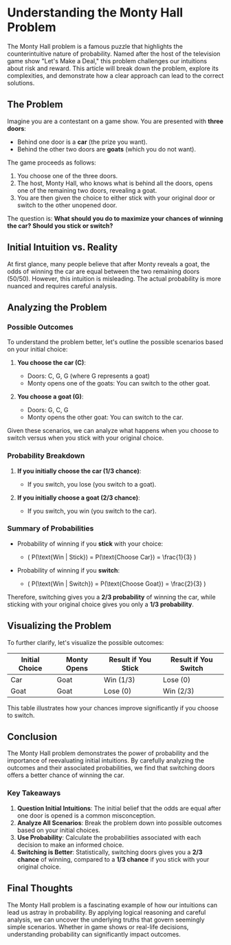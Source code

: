 # Understanding the Monty Hall Problem

The Monty Hall problem is a famous puzzle that highlights the counterintuitive nature of probability. Named after the host of the television game show "Let's Make a Deal," this problem challenges our intuitions about risk and reward. This article will break down the problem, explore its complexities, and demonstrate how a clear approach can lead to the correct solutions.

## The Problem

Imagine you are a contestant on a game show. You are presented with **three doors**:

- Behind one door is a **car** (the prize you want).
- Behind the other two doors are **goats** (which you do not want).

The game proceeds as follows:

1. You choose one of the three doors.
2. The host, Monty Hall, who knows what is behind all the doors, opens one of the remaining two doors, revealing a goat.
3. You are then given the choice to either stick with your original door or switch to the other unopened door.

The question is: **What should you do to maximize your chances of winning the car? Should you stick or switch?**

## Initial Intuition vs. Reality

At first glance, many people believe that after Monty reveals a goat, the odds of winning the car are equal between the two remaining doors (50/50). However, this intuition is misleading. The actual probability is more nuanced and requires careful analysis.

## Analyzing the Problem

### Possible Outcomes

To understand the problem better, let's outline the possible scenarios based on your initial choice:

1. **You choose the car (C)**:
   - Doors: C, G, G (where G represents a goat)
   - Monty opens one of the goats: You can switch to the other goat.

2. **You choose a goat (G)**:
   - Doors: G, C, G
   - Monty opens the other goat: You can switch to the car.

Given these scenarios, we can analyze what happens when you choose to switch versus when you stick with your original choice.

### Probability Breakdown

1. **If you initially choose the car (1/3 chance)**:
   - If you switch, you lose (you switch to a goat).

2. **If you initially choose a goat (2/3 chance)**:
   - If you switch, you win (you switch to the car).

### Summary of Probabilities

- Probability of winning if you **stick** with your choice:
  - \( P(\text{Win | Stick}) = P(\text{Choose Car}) = \frac{1}{3} \)

- Probability of winning if you **switch**:
  - \( P(\text{Win | Switch}) = P(\text{Choose Goat}) = \frac{2}{3} \)

Therefore, switching gives you a **2/3 probability** of winning the car, while sticking with your original choice gives you only a **1/3 probability**.

## Visualizing the Problem

To further clarify, let's visualize the possible outcomes:

| Initial Choice | Monty Opens | Result if You Stick  | Result if You Switch  |
|----------------|-------------|----------------------|-----------------------|
| Car            | Goat       | Win (1/3)             | Lose (0)              |
| Goat           | Goat       | Lose (0)              | Win (2/3)             |

This table illustrates how your chances improve significantly if you choose to switch.

## Conclusion

The Monty Hall problem demonstrates the power of probability and the importance of reevaluating initial intuitions. By carefully analyzing the outcomes and their associated probabilities, we find that switching doors offers a better chance of winning the car.

### Key Takeaways

1. **Question Initial Intuitions**: The initial belief that the odds are equal after one door is opened is a common misconception.
2. **Analyze All Scenarios**: Break the problem down into possible outcomes based on your initial choices.
3. **Use Probability**: Calculate the probabilities associated with each decision to make an informed choice.
4. **Switching is Better**: Statistically, switching doors gives you a **2/3 chance** of winning, compared to a **1/3 chance** if you stick with your original choice.

## Final Thoughts

The Monty Hall problem is a fascinating example of how our intuitions can lead us astray in probability. By applying logical reasoning and careful analysis, we can uncover the underlying truths that govern seemingly simple scenarios. Whether in game shows or real-life decisions, understanding probability can significantly impact outcomes.

